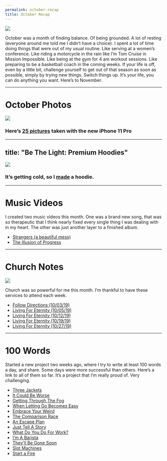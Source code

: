 ```yaml
---
permalink: october-recap
title: October Recap
---
```


![][image-1]

October was a month of finding balance. Of being grounded. A lot of resting (everyone around me told me I didn’t have a choice). I spent a lot of time doing things that were out of my usual routine. Like serving at a women’s conference. Like riding a motorcycle in the rain like I’m Tom Cruise in Mission Impossible. Like being at the gym for 4 am workout sessions. Like preparing to be a basketball coach in the coming weeks. If your life is off, even by a little bit, challenge yourself to get out of that season as soon as possible, simply by trying new things. Switch things up. It’s your life, you can do anything you want. Here’s to November.

---- 

# October Photos

![][image-2]

### Here’s [25 pictures][1] taken with the new iPhone 11 Pro

---- 

title: "Be The Light: Premium Hoodies"
---

![][image-3]

### It’s getting cold, so I [made][2] a hoodie.

---- 

# Music Videos

I created two music videos this month. One was a brand new song, that was so therapeutic that I think nearly fixed every single thing I was dealing with in my heart. The other was just another layer to a finished album. 

- [Strangers (a beautiful mess)][3]
- [The Illusion of Progress][4]

---- 

# Church Notes

![][image-4]

Church was so powerful for me this month. I’m thankful to have these services to attend each week.

- [Follow Directions (10/03/19)][5]
- [Living For Eternity (10/05/19)][6]
- [Living For Eternity (10/12/19)][7]
- [Living For Eternity (10/19/19)][8]
- [Living For Eternity (10/27/19)][9]

---- 

# 100 Words

Started a new project two weeks ago, where I try to write at least 100 words a day, and share. Some days were more successful than others. Here’s a link to all of them so far. It’s a project that I’m really proud of. Very challenging.

- [Three Jackets][10]
- [It Could Be Worse][11]
- [Getting Through The Fog][12]
- [When Letting Go Becomes Easy][13]
- [Embrace Your Weird][14]
- [The Comparison Race][15]
- [An Escape Plan][16]
- [Just Tell A Story][17]
- [What Do You Do For Work?][18]
- [I’m A Barista][19]
- [They’ll Be Gone Soon][20]
- [Slot Machines][21]
- [Start a Fire][22]

[1]:	https://nashp.com/october
[2]:	https://teespring.com/premium-light-hoodie?pid=227&cid=2665
[3]:	https://nashp.com/strangers-a-beautiful-mess
[4]:	https://nashp.com/the-illusion-of-progress-music-video
[5]:	https://nashp.com/cross-church-notes-follow-directions-10/03/19
[6]:	https://nashp.com/cross-church-notes-living-for-eternity-10/05/19
[7]:	https://nashp.com/cross-church-notes-living-for-eternity-10/12/19
[8]:	https://nashp.com/cross-church-notes-living-for-eternity-10/19/19
[9]:	https://nashp.com/cross-church-notes-living-for-eternity-10/27/19
[10]:	https://nashp.com/three-jackets
[11]:	https://nashp.com/worse
[12]:	https://nashp.com/fog
[13]:	https://nashp.com/easy
[14]:	https://nashp.com/weird
[15]:	https://nashp.com/race
[16]:	https://nashp.com/plan
[17]:	https://nashp.com/story
[18]:	https://nashp.com/work
[19]:	https://nashp.com/barista
[20]:	https://nashp.com/soon
[21]:	https://nashp.com/slot
[22]:	https://nashp.com/fire

[image-1]:	https://nashp.com/_image_cache/69154fb9-c82e-456f-88a3-14c7a29ec690.jpg
[image-2]:	https://nashp.com/_image_cache/ee8622e8-231e-4ed1-918e-1f46a5e13b67.jpg
[image-3]:	https://blotcdn.com/blog_7d9c6729f90a4fd68ca68a09e88009f0/_image_cache/77656699-b997-49d9-830c-b367c929f604.jpg
[image-4]:	https://blotcdn.com/blog_7d9c6729f90a4fd68ca68a09e88009f0/_image_cache/dc6c1b01-f6f0-408f-9d5d-a678e2a08ec6.jpg